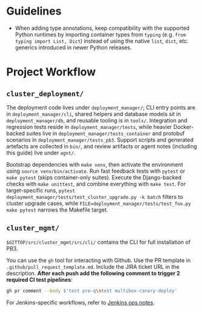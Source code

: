 # Guidelines

- When adding type annotations, keep compatibility with the supported Python runtimes by importing container types from `typing` (e.g. `from typing import List, Dict`) instead of using the native `list`, `dict`, etc. generics introduced in newer Python releases.

# Project Workflow

## `cluster_deployment/`

The deployment code lives under `deployment_manager/`; CLI entry points are in `deployment_manager/cli`, shared helpers and database models sit in `deployment_manager/db`, and reusable tooling is in `tools/`. Integration and regression tests reside in `deployment_manager/tests`, while heavier Docker-backed suites live in `deployment_manager/tests_container` and protobuf scenarios in `deployment_manager/tests_pb3`. Support scripts and generated artefacts are collected in `bin/`, and review artifacts or agent notes (including this guide) live under `agnt/`.

Bootstrap dependencies with `make venv`, then activate the environment using `source venv/bin/activate`. Run fast feedback tests with `pytest` or `make pytest` (skips container-only suites). Execute the Django-backed checks with `make unittest`, and combine everything with `make test`. For target-specific runs, `pytest deployment_manager/tests/test_cluster_upgrade.py -k batch` filters to cluster upgrade cases, while `FILE=deployment_manager/tests/test_foo.py make pytest` narrows the Makefile target.

## `cluster_mgmt/`

`$GITTOP/src/cluster_mgmt/src/cli/` contains the CLI for full installation of PB3.

You can use the `gh` tool for interacting with Github. Use the PR template in `.github/pull_request_template.md`. Include the JIRA ticket URL in the description.
**After each push add the following comment to trigger 2 required CI test pipelines**:

```sh
gh pr comment --body $'test pre-q\ntest multibox-canary-deploy'
```

For Jenkins-specific workflows, refer to [Jenkins ops notes](jenkins.md).
